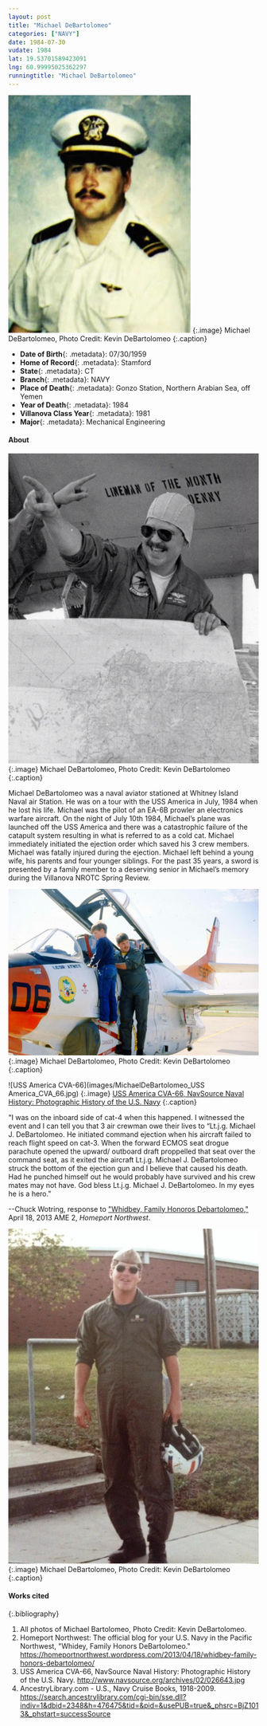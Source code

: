 ```yaml
---
layout: post
title: "Michael DeBartolomeo"
categories: ["NAVY"]
date: 1984-07-30
vudate: 1984
lat: 19.53701589423091
lng: 60.99995025362297
runningtitle: "Michael DeBartolomeo"
---
```


![Michael DeBartolomeo](images/MichaelDeBartolomeo1.jpg)
   {:.image}
Michael DeBartolomeo, Photo Credit: Kevin DeBartolomeo
  {:.caption}

* **Date of Birth**{: .metadata}: 07/30/1959
* **Home of Record**{: .metadata}: Stamford
* **State**{: .metadata}: CT
* **Branch**{: .metadata}: NAVY
* **Place of Death**{: .metadata}: Gonzo Station, Northern Arabian Sea, off Yemen
* **Year of Death**{: .metadata}: 1984
* **Villanova Class Year**{: .metadata}: 1981
* **Major**{: .metadata}: Mechanical Engineering

#### About

![Michael DeBartolomeo, Photo Credit: Kevin DeBartolomeo](images/MichaelDeBartolomeo2.jpg)
   {:.image}
Michael DeBartolomeo, Photo Credit: Kevin DeBartolomeo
   {:.caption}

Michael DeBartolomeo was a naval aviator stationed at Whitney Island Naval air Station. He was on a tour with the USS America in July, 1984 when he lost his life. Michael was the pilot of an EA-6B prowler an electronics warfare aircraft. On the night of July 10th 1984, Michael’s plane was launched off the USS America and there was a catastrophic failure of the catapult system resulting in what is referred to as a cold cat. Michael immediately initiated the ejection order which saved his 3 crew members. Michael was fatally injured during the ejection. Michael left behind a young wife, his parents and four younger siblings. For the past 35 years, a sword is presented by a family member to a deserving senior in Michael’s memory during the Villanova NROTC Spring Review.

![Michael DeBartolomeo, Photo Credit: Kevin DeBartolomeo](images/MichaelDeBartolomeo3.jpg)
   {:.image}
Michael DeBartolomeo, Photo Credit: Kevin DeBartolomeo
   {:.caption}

![USS America CVA-66](images/MichaelDeBartolomeo_USS America_CVA_66.jpg)
   {:.image}
[USS America CVA-66, NavSource Naval History: Photographic History of the U.S. Navy](http://www.navsource.org/archives/02/026643.jpg)
   {:.caption}

 "I was on the inboard side of cat-4 when this happened. I witnessed the event and I can tell you that 3 air crewman owe their lives to “Lt.j.g. Michael J. DeBartolomeo. He initiated command ejection when his aircraft failed to reach flight speed on cat-3. When the forward ECMOS seat drogue parachute opened the upward/ outboard draft proppelled that seat over the command seat, as it exited the aircraft Lt.j.g. Michael J. DeBartolomeo struck the bottom of the ejection gun and I believe that caused his death. Had he punched himself out he would probably have survived and his crew mates may not have. God bless Lt.j.g. Michael J. DeBartolomeo. In my eyes he is a hero."

 --Chuck Wotring, response to ["Whidbey, Family Honoros Debartolomeo,"](https://homeportnorthwest.wordpress.com/2013/04/18/whidbey-family-honors-debartolomeo/) April 18, 2013 AME 2, _Homeport Northwest_.

![Michael DeBartolomeo, Photo Credit: Kevin DeBartolomeo](images/MichaelDeBartolomeo4.jpg)
   {:.image}
Michael DeBartolomeo, Photo Credit: Kevin DeBartolomeo
   {:.caption}



#### Works cited

{:.bibliography}

1. All photos of Michael Bartolomeo, Photo Credit: Kevin DeBartolomeo.
2. Homeport Northwest: The official blog for your U.S. Navy in the Pacific Northwest, "Whidey, Family Honors DeBartolomeo." <https://homeportnorthwest.wordpress.com/2013/04/18/whidbey-family-honors-debartolomeo/>
3. USS America CVA-66, NavSource Naval History: Photographic History of the U.S. Navy. <http://www.navsource.org/archives/02/026643.jpg>
4. AncestryLibrary.com - U.S., Navy Cruise Books, 1918-2009. <https://search.ancestrylibrary.com/cgi-bin/sse.dll?indiv=1&dbid=2348&h=476475&tid=&pid=&usePUB=true&_phsrc=BjZ1013&_phstart=successSource>
